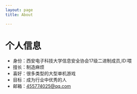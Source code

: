 ```yaml
---
layout: page 
title: About

---
```


# 个人信息

- 身份：西安电子科技大学信息安全协会17级二进制成员,ID:喂
- 擅长：制造麻烦
- 喜好：很多类型的大型单机游戏
- 目标：成为行业中优秀的人
- 邮箱：455774025@qq.com
